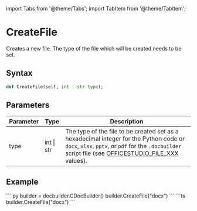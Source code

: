 import Tabs from '@theme/Tabs';
import TabItem from '@theme/TabItem';

# CreateFile

Creates a new file. The type of the file which will be created needs to be set.

## Syntax

```py
def CreateFile(self, int | str type);
```

## Parameters

| Parameter | Type       | Description                                                                                                                                                                                                                                        |
| --------- | ---------- | -------------------------------------------------------------------------------------------------------------------------------------------------------------------------------------------------------------------------------------------------- |
| type      | int \| str | The type of the file to be created set as a hexadecimal integer for the Python code or `docx`, `xlsx`, `pptx`, or `pdf` for the `.docbuilder` script file (see [OFFICESTUDIO\_FILE\_XXX](../../../builder-app/overview.md#format-types) values). |

## Example

<Tabs>
    <TabItem value="python" label="Python">
        ``` py
        builder = docbuilder.CDocBuilder()
        builder.CreateFile("docx")
        ```
    </TabItem>
    <TabItem value="builder" label=".docbuilder">
        ```ts
        builder.CreateFile("docx")
        ```
    </TabItem>
</Tabs>
